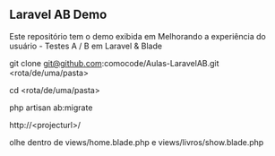 ## Laravel AB Demo

Este repositório tem o demo exibida em Melhorando a experiência do usuário - Testes A / B em Laravel & Blade

git clone git@github.com:comocode/Aulas-LaravelAB.git  &lt;rota/de/uma/pasta&gt;

cd  &lt;rota/de/uma/pasta&gt;

php artisan ab:migrate

http://&lt;projecturl&gt;/

olhe dentro de views/home.blade.php e views/livros/show.blade.php


